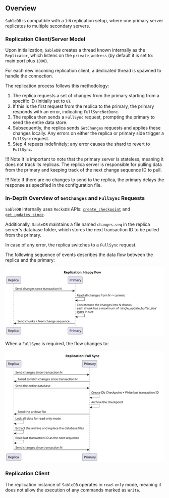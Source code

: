 ## Overview

`SableDB` is compatible with a `1`:`N` replication setup, where one primary server replicates to multiple secondary servers.

### Replication Client/Server Model

Upon initialization, `SableDB` creates a thread known internally as the `Replicator`, which listens on the `private_address`
(by default it is set to: main port plus `1000`).

For each new incoming replication client, a dedicated thread is spawned to handle the connection.

The replication process follows this methodology:

1. The replica requests a set of changes from the primary starting from a specific ID (initially set to `0`).
2. If this is the first request from the replica to the primary, the primary responds with an error, indicating `FullSyncNotDone`.
3. The replica then sends a `FullSync` request, prompting the primary to send the entire data store.
4. Subsequently, the replica sends `GetChanges` requests and applies these changes locally. Any errors on either the replica or primary side trigger a `FullSync` request.
5. Step 4 repeats indefinitely; any error causes the shard to revert to `FullSync`.

!!! Note
    It is important to note that the primary server is stateless, meaning it does not track its replicas. The replica server is responsible for pulling data from the primary and keeping track of the next change sequence ID to pull.

!!! Note
    If there are no changes to send to the replica, the primary delays the response as specified in the configuration file.

### In-Depth Overview of `GetChanges` and `FullSync` Requests

`SableDB` internally uses `RocksDB` APIs: [`create_checkpoint`](https://github.com/facebook/rocksdb/wiki/Checkpoints) and
[`get_updates_since`](https://github.com/facebook/rocksdb/wiki/Replication-Helpers).

Additionally, `SableDB` maintains a file named `changes.seq` in the replica server's database folder, which stores the
next transaction ID to be pulled from the primary.

In case of any error, the replica switches to a `FullSync` request.

The following sequence of events describes the data flow between the replica and the primary:

![Changes Sync](../images/happy-flow-sync.svg)

When a `FullSync` is required, the flow changes to:

![Full Sync](../images/fullsync.svg)

### Replication Client

The replication instance of `SableDB` operates in `read-only` mode, meaning it does not allow the execution of any commands marked as `Write`.